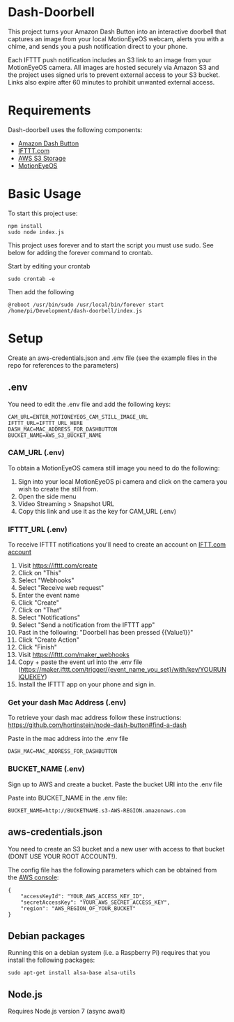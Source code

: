 # Dash-Doorbell
This project turns your Amazon Dash Button into an interactive doorbell that captures an image from your local MotionEyeOS webcam, alerts you with a chime, and sends you a push notification direct to your phone.

Each IFTTT push notification includes an S3 link to an image from your MotionEyeOS camera. All images are hosted securely via Amazon S3 and the project uses signed urls to prevent external access to your S3 bucket. Links also expire after 60 minutes to prohibit unwanted external access.

# Requirements
Dash-doorbell uses the following components:
- [Amazon Dash Button](https://aws.amazon.com/iotbutton/)
- [IFTTT.com](IFTTT.com)
- [AWS S3 Storage](https://aws.amazon.com/s3/)
- [MotionEyeOS](https://github.com/ccrisan/motioneyeos)

# Basic Usage
To start this project use:
```
npm install
sudo node index.js
```

This project uses forever and to start the script you must use sudo. See below for adding the forever command to crontab.

Start by editing your crontab
```
sudo crontab -e
```
Then add the following
```
@reboot /usr/bin/sudo /usr/local/bin/forever start /home/pi/Development/dash-doorbell/index.js
```

# Setup
Create an aws-credentials.json and .env file (see the example files in the repo for references to the parameters)

## .env
You need to edit the .env file and add the following keys:
```
CAM_URL=ENTER_MOTIONEYEOS_CAM_STILL_IMAGE_URL
IFTTT_URL=IFTTT_URL_HERE
DASH_MAC=MAC_ADDRESS_FOR_DASHBUTTON
BUCKET_NAME=AWS_S3_BUCKET_NAME
```

### CAM_URL (.env)
To obtain a MotionEyeOS camera still image you need to do the following:

1. Sign into your local MotionEyeOS pi camera and click on the camera you wish to create the still from.
2. Open the side menu
3. Video Streaming > Snapshot URL
4. Copy this link and use it as the key for CAM_URL (.env)

### IFTTT_URL (.env)
To receive IFTTT notifications you'll need to create an account on [IFTT.com account](https://ifttt.com/)

1. Visit https://ifttt.com/create
2. Click on "This"
3. Select "Webhooks"
4. Select "Receive web request"
5. Enter the event name
6. Click "Create"
7. Click on "That"
8. Select "Notifications"
9. Select "Send a notification from the IFTTT app"
10. Past in the following: "Doorbell has been pressed {{Value1}}"
11. Click "Create Action"
12. Click "Finish"
13. Visit https://ifttt.com/maker_webhooks
14. Copy + paste the event url into the .env file (https://maker.ifttt.com/trigger/{event_name_you_set}/with/key/YOURUNIQUEKEY)
15. Install the IFTTT app on your phone and sign in.

### Get your dash Mac Address (.env)
To retrieve your dash mac address follow these instructions:
https://github.com/hortinstein/node-dash-button#find-a-dash

Paste in the mac address into the .env file
```
DASH_MAC=MAC_ADDRESS_FOR_DASHBUTTON
```

### BUCKET_NAME (.env)
Sign up to AWS and create a bucket. Paste the bucket URI into the .env file

Paste into BUCKET_NAME in the .env file:
```
BUCKET_NAME=http://BUCKETNAME.s3-AWS-REGION.amazonaws.com
```

## aws-credentials.json
You need to create an S3 bucket and a new user with access to that bucket (DONT USE YOUR ROOT ACCOUNT!).

The config file has the following parameters which can be obtained from the [AWS console](https://console.aws.amazon.com/iam/home):
```
{
    "accessKeyId": "YOUR_AWS_ACCESS_KEY_ID",
    "secretAccessKey": "YOUR_AWS_SECRET_ACCESS_KEY",
    "region": "AWS_REGION_OF_YOUR_BUCKET"
}
```

## Debian packages
Running this on a debian system (i.e. a Raspberry Pi) requires that you install the following packages:
```
sudo apt-get install alsa-base alsa-utils
```

## Node.js
Requires Node.js version 7 (async await)

